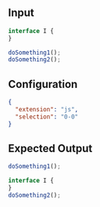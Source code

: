 
## Input
```javascript input
interface I {
}

doSomething1();
doSomething2();
```

## Configuration
```json configuration
{
  "extension": "js",
  "selection": "0-0"
}
```

## Expected Output
```javascript expected output
doSomething1();

interface I {
}
doSomething2();
```
